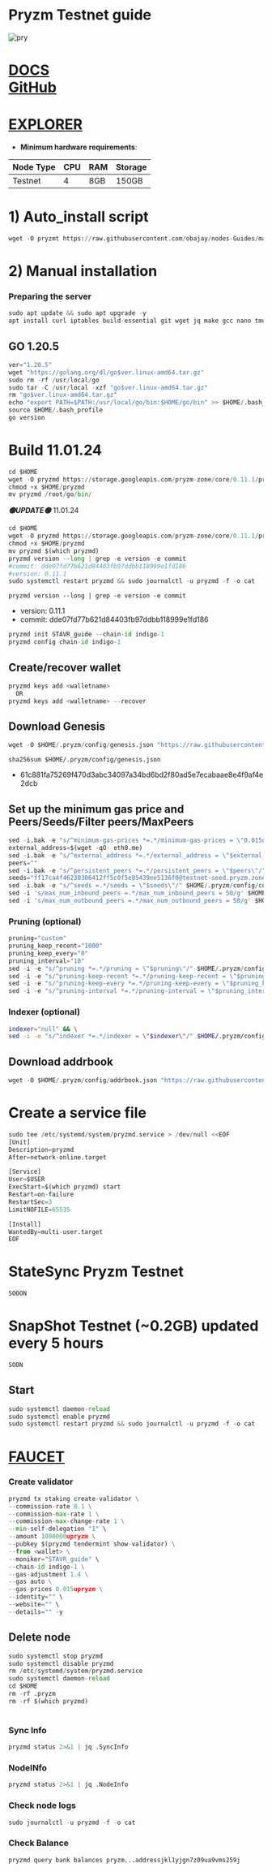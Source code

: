 # Pryzm Testnet guide


![pry](https://github.com/obajay/nodes-Guides/assets/44331529/6af23090-51c3-40f0-b4e4-fede7c542d1e)

[DOCS](https://docs.pryzm.zone/)\
[GitHub](https://github.com/pryzm-finance)
=
[EXPLORER](https://explorer.stavr.tech/Pryzm-Testnet)
=

- **Minimum hardware requirements**:

| Node Type |CPU | RAM  | Storage  | 
|-----------|----|------|----------|
| Testnet   |   4|  8GB | 150GB    |


# 1) Auto_install script
```python
wget -O pryzmt https://raw.githubusercontent.com/obajay/nodes-Guides/main/Projects/Pryzm/pryzmt && chmod +x pryzmt && ./pryzmt
```

# 2) Manual installation

### Preparing the server
```python
sudo apt update && sudo apt upgrade -y
apt install curl iptables build-essential git wget jq make gcc nano tmux htop nvme-cli pkg-config libssl-dev libleveldb-dev tar clang bsdmainutils ncdu unzip libleveldb-dev -y
```

## GO 1.20.5
```python
ver="1.20.5"
wget "https://golang.org/dl/go$ver.linux-amd64.tar.gz"
sudo rm -rf /usr/local/go
sudo tar -C /usr/local -xzf "go$ver.linux-amd64.tar.gz"
rm "go$ver.linux-amd64.tar.gz"
echo "export PATH=$PATH:/usr/local/go/bin:$HOME/go/bin" >> $HOME/.bash_profile
source $HOME/.bash_profile
go version
```

# Build 11.01.24
```python
cd $HOME
wget -O pryzmd https://storage.googleapis.com/pryzm-zone/core/0.11.1/pryzmd-0.11.1-linux-amd64
chmod +x $HOME/pryzmd
mv pryzmd /root/go/bin/

```
*******🟢UPDATE🟢******* 11.01.24
```python
cd $HOME
wget -O pryzmd https://storage.googleapis.com/pryzm-zone/core/0.11.1/pryzmd-0.11.1-linux-amd64
chmod +x $HOME/pryzmd
mv pryzmd $(which pryzmd)
pryzmd version --long | grep -e version -e commit
#commit: dde07fd77b621d84403fb97ddbb118999e1fd186
#version: 0.11.1
sudo systemctl restart pryzmd && sudo journalctl -u pryzmd -f -o cat
```

`pryzmd version --long | grep -e version -e commit`
- version: 0.11.1
- commit: dde07fd77b621d84403fb97ddbb118999e1fd186

```python
pryzmd init STAVR_guide --chain-id indigo-1
pryzmd config chain-id indigo-1
```    

## Create/recover wallet
```python
pryzmd keys add <walletname>
  OR
pryzmd keys add <walletname> --recover
```

## Download Genesis
```python
wget -O $HOME/.pryzm/config/genesis.json "https://raw.githubusercontent.com/obajay/nodes-Guides/main/Projects/Pryzm/genesis.json"

```
`sha256sum $HOME/.pryzm/config/genesis.json`
+ 61c881fa75269f470d3abc34097a34bd6bd2f80ad5e7ecabaae8e4f9af4e2dcb

## Set up the minimum gas price and Peers/Seeds/Filter peers/MaxPeers
```python
sed -i.bak -e "s/^minimum-gas-prices *=.*/minimum-gas-prices = \"0.015upryzm\"/;" ~/.pryzm/config/app.toml
external_address=$(wget -qO- eth0.me) 
sed -i.bak -e "s/^external_address *=.*/external_address = \"$external_address:26656\"/" $HOME/.pryzm/config/config.toml
peers=""
sed -i.bak -e "s/^persistent_peers *=.*/persistent_peers = \"$peers\"/" $HOME/.pryzm/config/config.toml
seeds="ff17ca4f46230306412ff5c0f5e85439ee5136f0@testnet-seed.pryzm.zone:26656"
sed -i.bak -e "s/^seeds =.*/seeds = \"$seeds\"/" $HOME/.pryzm/config/config.toml
sed -i 's/max_num_inbound_peers =.*/max_num_inbound_peers = 50/g' $HOME/.pryzm/config/config.toml
sed -i 's/max_num_outbound_peers =.*/max_num_outbound_peers = 50/g' $HOME/.pryzm/config/config.toml

```
### Pruning (optional)
```python
pruning="custom"
pruning_keep_recent="1000"
pruning_keep_every="0"
pruning_interval="10"
sed -i -e "s/^pruning *=.*/pruning = \"$pruning\"/" $HOME/.pryzm/config/app.toml
sed -i -e "s/^pruning-keep-recent *=.*/pruning-keep-recent = \"$pruning_keep_recent\"/" $HOME/.pryzm/config/app.toml
sed -i -e "s/^pruning-keep-every *=.*/pruning-keep-every = \"$pruning_keep_every\"/" $HOME/.pryzm/config/app.toml
sed -i -e "s/^pruning-interval *=.*/pruning-interval = \"$pruning_interval\"/" $HOME/.pryzm/config/app.toml
```
### Indexer (optional) 
```bash
indexer="null" && \
sed -i -e "s/^indexer *=.*/indexer = \"$indexer\"/" $HOME/.pryzm/config/config.toml
```

## Download addrbook
```python
wget -O $HOME/.pryzm/config/addrbook.json "https://raw.githubusercontent.com/obajay/nodes-Guides/main/Projects/Pryzm/addrbook.json"
```

# Create a service file
```python
sudo tee /etc/systemd/system/pryzmd.service > /dev/null <<EOF
[Unit]
Description=pryzmd
After=network-online.target

[Service]
User=$USER
ExecStart=$(which pryzmd) start
Restart=on-failure
RestartSec=3
LimitNOFILE=65535

[Install]
WantedBy=multi-user.target
EOF
```
# StateSync Pryzm Testnet
```python
SOOON
```
# SnapShot Testnet (~0.2GB) updated every 5 hours  
```python
SOON
```

## Start
```python
sudo systemctl daemon-reload
sudo systemctl enable pryzmd
sudo systemctl restart pryzmd && sudo journalctl -u pryzmd -f -o cat
```

[FAUCET](https://testnet.pryzm.zone/faucet)
=

### Create validator
```python
pryzmd tx staking create-validator \
--commission-rate 0.1 \
--commission-max-rate 1 \
--commission-max-change-rate 1 \
--min-self-delegation "1" \
--amount 1000000upryzm \
--pubkey $(pryzmd tendermint show-validator) \
--from <wallet> \
--moniker="STAVR_guide" \
--chain-id indigo-1 \
--gas-adjustment 1.4 \
--gas auto \
--gas-prices 0.015upryzm \
--identity="" \
--website="" \
--details="" -y
```

## Delete node
```python
sudo systemctl stop pryzmd
sudo systemctl disable pryzmd
rm /etc/systemd/system/pryzmd.service
sudo systemctl daemon-reload
cd $HOME
rm -rf .pryzm
rm -rf $(which pryzmd)
```
#
### Sync Info
```python
pryzmd status 2>&1 | jq .SyncInfo
```
### NodeINfo
```python
pryzmd status 2>&1 | jq .NodeInfo
```
### Check node logs
```python
sudo journalctl -u pryzmd -f -o cat
```
### Check Balance
```python
pryzmd query bank balances pryzm...addressjkl1yjgn7z09ua9vms259j
```
